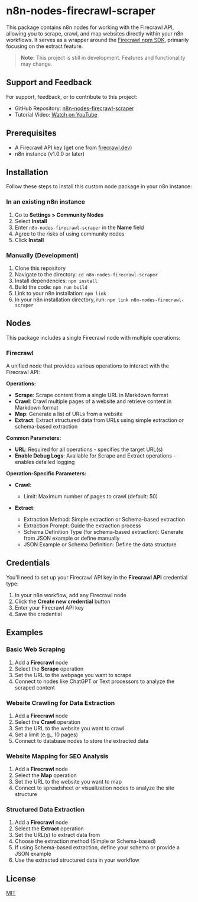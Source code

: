 # n8n-nodes-firecrawl-scraper

This package contains n8n nodes for working with the Firecrawl API, allowing you to scrape, crawl, and map websites directly within your n8n workflows. It serves as a wrapper around the [Firecrawl npm SDK](https://www.npmjs.com/package/@mendable/firecrawl-js), primarily focusing on the extract feature.

> **Note:** This project is still in development. Features and functionality may change.

## Support and Feedback

For support, feedback, or to contribute to this project:

- GitHub Repository: [n8n-nodes-firecrawl-scraper](https://github.com/leonardogrig/n8n-nodes-firecrawl-scraper)
- Tutorial Video: [Watch on YouTube](https://youtu.be/j19nN38cIXI)

## Prerequisites

- A Firecrawl API key (get one from [firecrawl.dev](https://firecrawl.dev))
- n8n instance (v1.0.0 or later)

## Installation

Follow these steps to install this custom node package in your n8n instance:

### In an existing n8n instance

1. Go to **Settings > Community Nodes**
2. Select **Install**
3. Enter `n8n-nodes-firecrawl-scraper` in the **Name** field
4. Agree to the risks of using community nodes
5. Click **Install**

### Manually (Development)

1. Clone this repository
2. Navigate to the directory: `cd n8n-nodes-firecrawl-scraper`
3. Install dependencies: `npm install`
4. Build the code: `npm run build`
5. Link to your n8n installation: `npm link`
6. In your n8n installation directory, run: `npm link n8n-nodes-firecrawl-scraper`

## Nodes

This package includes a single Firecrawl node with multiple operations:

### Firecrawl

A unified node that provides various operations to interact with the Firecrawl API:

**Operations:**

- **Scrape**: Scrape content from a single URL in Markdown format
- **Crawl**: Crawl multiple pages of a website and retrieve content in Markdown format
- **Map**: Generate a list of URLs from a website
- **Extract**: Extract structured data from URLs using simple extraction or schema-based extraction

**Common Parameters:**

- **URL**: Required for all operations - specifies the target URL(s)
- **Enable Debug Logs**: Available for Scrape and Extract operations - enables detailed logging

**Operation-Specific Parameters:**

- **Crawl**:

  - Limit: Maximum number of pages to crawl (default: 50)

- **Extract**:
  - Extraction Method: Simple extraction or Schema-based extraction
  - Extraction Prompt: Guide the extraction process
  - Schema Definition Type (for schema-based extraction): Generate from JSON example or define manually
  - JSON Example or Schema Definition: Define the data structure

## Credentials

You'll need to set up your Firecrawl API key in the **Firecrawl API** credential type:

1. In your n8n workflow, add any Firecrawl node
2. Click the **Create new credential** button
3. Enter your Firecrawl API key
4. Save the credential

## Examples

### Basic Web Scraping

1. Add a **Firecrawl** node
2. Select the **Scrape** operation
3. Set the URL to the webpage you want to scrape
4. Connect to nodes like ChatGPT or Text processors to analyze the scraped content

### Website Crawling for Data Extraction

1. Add a **Firecrawl** node
2. Select the **Crawl** operation
3. Set the URL to the website you want to crawl
4. Set a limit (e.g., 10 pages)
5. Connect to database nodes to store the extracted data

### Website Mapping for SEO Analysis

1. Add a **Firecrawl** node
2. Select the **Map** operation
3. Set the URL to the website you want to map
4. Connect to spreadsheet or visualization nodes to analyze the site structure

### Structured Data Extraction

1. Add a **Firecrawl** node
2. Select the **Extract** operation
3. Set the URL(s) to extract data from
4. Choose the extraction method (Simple or Schema-based)
5. If using Schema-based extraction, define your schema or provide a JSON example
6. Use the extracted structured data in your workflow

## License

[MIT](LICENSE.md)

